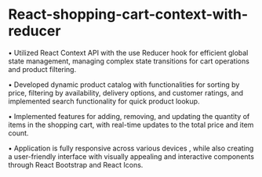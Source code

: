 # React-shopping-cart-context-with-reducer


 • Utilized React Context API with the use Reducer hook for efficient global state management, managing 
    complex state transitions for cart operations and product filtering.
   
• Developed dynamic product catalog with functionalities for sorting by price, filtering by availability, 
   delivery options, and customer ratings, and implemented search functionality for quick product lookup.
  
• Implemented features for adding, removing, and updating the quantity of items in the shopping cart, 
   with real-time updates to the total price and item count.
  
• Application is fully responsive across various devices , while also creating a user-friendly interface 
   with visually appealing and interactive components through React Bootstrap and React Icons.
